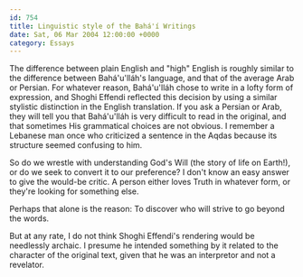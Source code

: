```yaml
---
id: 754
title: Linguistic style of the Bahá'í Writings
date: Sat, 06 Mar 2004 12:00:00 +0000
category: Essays
---
```


The difference between plain English and "high" English is roughly
similar to the difference between Bahá'u'lláh's language, and that of
the average Arab or Persian.  For whatever reason, Bahá'u'lláh chose to
write in a lofty form of expression, and Shoghi Effendi reflected this
decision by using a similar stylistic distinction in the English
translation.  If you ask a Persian or Arab, they will tell you that
Bahá'u'lláh is very difficult to read in the original, and that
sometimes His grammatical choices are not obvious.  I remember a
Lebanese man once who criticized a sentence in the Aqdas because its
structure seemed confusing to him.

So do we wrestle with understanding God's Will (the story of life on
Earth!), or do we seek to convert it to our preference?  I don't know an
easy answer to give the would-be critic.  A person either loves Truth in
whatever form, or they're looking for something else.

Perhaps that alone is the reason: To discover who will strive to go
beyond the words.

But at any rate, I do not think Shoghi Effendi's rendering would be
needlessly archaic.  I presume he intended something by it related to
the character of the original text, given that he was an interpretor and
not a revelator.


